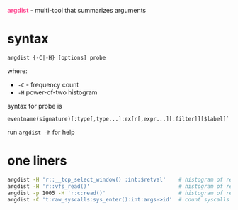 <span style="color:#ff4d94">**argdist**</span> - multi-tool that summarizes arguments

# syntax

```
argdist {-C|-H} [options] probe
```
where:
- `-C` - frequency count
- `-H` power-of-two histogram

syntax for probe is
```
eventname(signature)[:type[,type...]:ex[r[,expr...][:filter]][$label]`
```

run `argdist -h` for help

# one liners
```sh
argdist -H 'r::__tcp_select_window() :int:$retval'    # histogram of return values of `__tcp_select_window()` kernel function
argdist -H 'r::vfs_read()'                            # histogram of results (sizes) returned by the kernel function vfs_read()
argdist -p 1005 -H 'r:c:read()'                       # histogram of results (sizes) returned by the user-level libc read() for PID 1005
argdist -C 't:raw_syscalls:sys_enter():int:args->id'  # count syscalls by syscall ID
```
